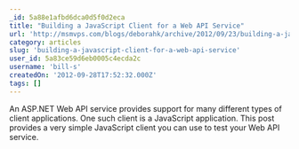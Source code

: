 ```yaml
---
_id: 5a88e1afbd6dca0d5f0d2eca
title: "Building a JavaScript Client for a Web API Service"
url: 'http://msmvps.com/blogs/deborahk/archive/2012/09/23/building-a-javascript-client-for-a-web-api-service.aspx'
category: articles
slug: 'building-a-javascript-client-for-a-web-api-service'
user_id: 5a83ce59d6eb0005c4ecda2c
username: 'bill-s'
createdOn: '2012-09-28T17:52:32.000Z'
tags: []
---
```


An ASP.NET Web API service provides support for many different types of client applications. One such client is a JavaScript application. This post provides a very simple JavaScript client you can use to test your Web API service.
